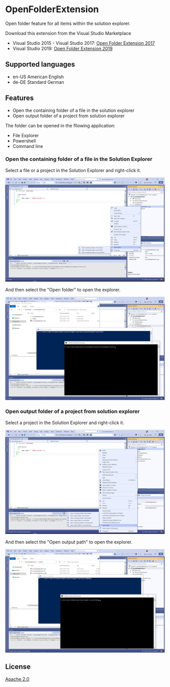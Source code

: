 # OpenFolderExtension

Open folder feature for all items within the solution explorer.

Download this extension from the Visual Studio Marketplace
- Visual Studio 2015 - Visual Studio 2017: [Open Folder Extension 2017](https://marketplace.visualstudio.com/items?itemName=DavidRoller.OpenFolderExtension)
- Visual Studio 2019: [Open Folder Extension 2019](https://marketplace.visualstudio.com/items?itemName=DavidRoller.OpenFolderExtension2019)

## Supported languages

- en-US American English
- de-DE Standard German

## Features

- Open the containing folder of a file in the solution explorer
- Open output folder of a project from solution explorer

The folder can be opened in the fllowing application:
- File Explorer
- Powershell
- Command line

### Open the containing folder of a file in the Solution Explorer

Select a file or a project in the Solution Explorer and right-click it.

![Context menu](https://github.com/Therena/OpenFolderExtension/blob/master/Images/contextmenu.png?raw=true)

And then select the "Open folder" to open the explorer.

![Explorer opened](https://github.com/Therena/OpenFolderExtension/blob/master/Images/opened.png?raw=true)

### Open output folder of a project from solution explorer

Select a project in the Solution Explorer and right-click it.

![Context menu output](https://github.com/Therena/OpenFolderExtension/blob/master/Images/contextmenu_output.png?raw=true)

And then select the "Open output path" to open the explorer.

![Explorer opened output](https://github.com/Therena/OpenFolderExtension/blob/master/Images/opened_output.png?raw=true)

## License

[Apache 2.0](https://github.com/Therena/OpenFolderExtension/blob/master/LICENSE)
